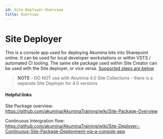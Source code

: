 ```yaml
---
id: Site-Deployer-Overview
title: Overview
---
```


# Site Deployer
This is a console app used for deploying Akumina bits into Sharepoint online. It can be used for local developer workstations or within VSTS / automated CI tooling. The same site package used within Site Creator can be used with the Site deployer, or vice versa. [Supported steps are below](#usage)
>**NOTE** - DO NOT use with Akumina 4.0 Site Collections - there is a seperate Site Deployer for 4.0 versions

#### Helpful links
Site Package overview:  
https://github.com/akumina/AkuminaTraining/wiki/Site-Package-Overview 

Continuous Intergration flow:  
https://github.com/akumina/AkuminaTraining/wiki/Site-Deployer:-Continuous-Site-Package-Deployment-via-a-console-app